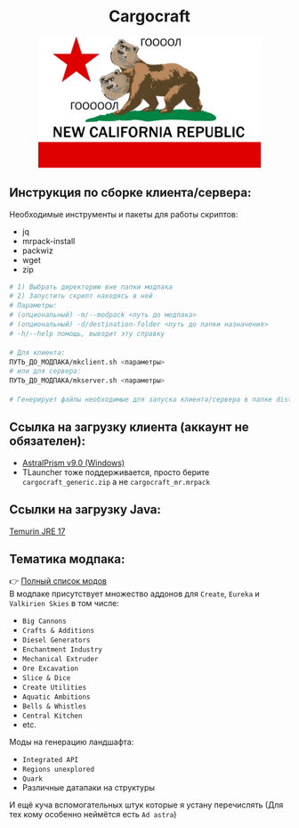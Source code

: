 <div align="center">
    <h1>Cargocraft</h1>
    <img width="400px" alt="icon" src="./ico.jpeg">
</div>

Инструкция по сборке клиента/сервера:
---
Необходимые инструменты и пакеты для работы скриптов:
* jq
* mrpack-install
* packwiz
* wget
* zip
```bash
# 1) Выбрать директорию вне папки модпака
# 2) Запустить скрипт находясь в ней
# Параметры:
# (опциональный) -m/--modpack <путь до модпака>
# (опциональный) -d/destination-folder <путь до папки назначения>
# -h/--help помощь, выводит эту справку

# Для клиента:
ПУТЬ_ДО_МОДПАКА/mkclient.sh <параметры>
# или для сервера:
ПУТЬ_ДО_МОДПАКА/mkserver.sh <параметры>

# Генерирует файлы необходимые для запуска клиента/сервера в папке dist
```

Ссылка на загрузку клиента (аккаунт не обязателен):
---
* [AstralPrism v9.0 (Windows)](https://github.com/DIDIRUS4/AstralPrism/releases/download/APF-v9.x/PrismLauncher-Windows-MinGW-w64-Setup-cab23e6-Debug.zip)
* TLauncher тоже поддерживается, просто берите `cargocraft_generic.zip` а не `cargocraft_mr.mrpack`

Ссылки на загрузку Java:
---
[Temurin JRE 17](https://github.com/adoptium/temurin17-binaries/releases/download/jdk-17.0.11%2B9/OpenJDK17U-jre_x64_windows_hotspot_17.0.11_9.msi)

Тематика модпака:
---
👉 [Полный список модов](MODS.md) <br>
В модпаке присутствует множество аддонов для `Create`, `Eureka` и `Valkirien Skies` в том числе:
* `Big Cannons`
* `Crafts & Additions`
* `Diesel Generators`
* `Enchantment Industry`
* `Mechanical Extruder`
* `Ore Excavation`
* `Slice & Dice`
* `Create Utilities`
* `Aquatic Ambitions`
* `Bells & Whistles`
* `Central Kitchen`
* etc.

Моды на генерацию ландшафта:
* `Integrated API`
* `Regions unexplored`
* `Quark`
* Различные датапаки на структуры

И ещё куча вспомогательных штук которые я устану перечислять
(Для тех кому особенно неймётся есть `Ad astra`)

